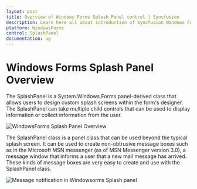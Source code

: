 ```yaml
---
layout: post
title: Overview of Windows Forms Splash Panel control | Syncfusion
description: Learn here all about introduction of Syncfusion Windows Forms Splash Panel control, its elements and more details.
platform: WindowsForms
control: SplashPanel
documentation: ug
---
```


# Windows Forms Splash Panel Overview

The SplashPanel is a System.Windows.Forms panel-derived class that allows users to design custom splash screens within the form's designer. The SplashPanel can take multiple child controls that can be used to display information or collect information from the user.

![WindowsForms Splash Panel Overview](overview_images/windowsforms-splash-panel-overview.jpeg) 



The SplashPanel class is a panel class that can be used beyond the typical splash screen. It can be used to create non-obtrusive message boxes such as in the Microsoft MSN messenger (as of MSN Messenger version 3.0), a message window that informs a user that a new mail message has arrived. These kinds of message boxes are very easy to create and use with the SplashPanel class. 

![Message notification in Windowsorms Splash panel](overview_images/windowsforms-splash-panel-message-notification.jpeg) 



